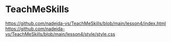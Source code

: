 # TeachMeSkills
https://github.com/nadejda-vs/TeachMeSkills/blob/main/lesson4/index.html
https://github.com/nadejda-vs/TeachMeSkills/blob/main/lesson4/style/style.css
